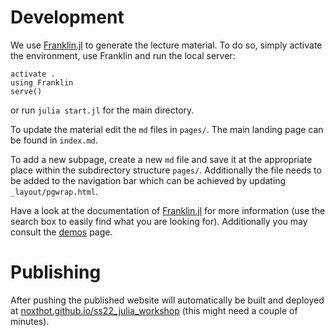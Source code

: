 # Development
We use [Franklin.jl](https://franklinjl.org) to generate the lecture material. To do so, simply activate the environment, use Franklin and run the local server:
```
activate .
using Franklin
serve()
```
or run `julia start.jl` for the main directory.

To update the material edit the `md` files in `pages/`. The main landing page can be found in `index.md`.

To add a new subpage, create a new `md` file and save it at the appropriate place within the subdirectory structure `pages/`. Additionally the file needs to be added to the navigation bar which can be achieved by updating `_layout/pgwrap.html`.

Have a look at the documentation of [Franklin.jl](https://franklinjl.org) for more information (use the search box to easily find what you are looking for). Additionally you may consult the [demos](https://franklinjl.org/demos/) page.
# Publishing
After pushing the published website will automatically be built and deployed at [noxthot.github.io/ss22_julia_workshop](https://noxthot.github.io/ss22_julia_workshop/) (this might need a couple of minutes).
